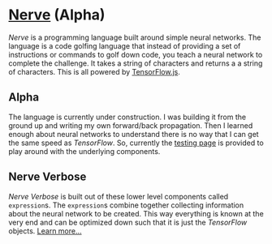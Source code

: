 # [Nerve](https://tkellehe.github.io/nerve) (Alpha)

_Nerve_ is a programming language built around simple neural networks.
The language is a code golfing language that instead of providing a set
of instructions or commands to golf down code, you teach a neural network
to complete the challenge. It takes a string of characters and returns a 
a string of characters. This is all powered by [TensorFlow.js](https://www.tensorflow.org/js/).

## Alpha

The language is currently under construction. I was building it from the ground
up and writing my own forward/back propagation. Then I learned enough about neural networks
to understand there is no way that I can get the same speed as _TensorFlow_.
So, currently the [testing page](https://tkellehe.github.io/nerve/test/) is provided to play around with
the underlying components.

## Nerve Verbose

_Nerve Verbose_ is built out of these lower level components called `expression`s.
The `expression`s combine together collecting information about the neural network
to be created. This way everything is known at the very end and can be optimized down
such that it is just the _TensorFlow_ objects. [Learn more...](https://github.com/tkellehe/nerve/wiki)

